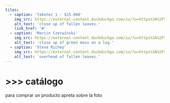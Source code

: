 ```yaml
---
tiles:
  - caption: 'faketec 1 - $15.000'
    img_src: https://external-content.duckduckgo.com/iu/?u=https%3A%2F%2Fheltec.org%2Fwp-content%2Fuploads%2F2022%2F09%2F4cee17a174530d5642ceecff084ccab.png&f=1&nofb=1&ipt=c9b1e950b1768e559dd04da20fb41af57e9d316fff16a183ab7f6a204c8dc93d
    alt_text: 'close up of fallen leaves.'
    link_href: '#'
  - caption: 'Marcin Czerwinski'
    img_src: https://external-content.duckduckgo.com/iu/?u=https%3A%2F%2Fheltec.org%2Fwp-content%2Fuploads%2F2024%2F08%2Fnrf2-500x500.png&f=1&nofb=1&ipt=97d49ba4fb02895b84c315a01654087c67a24710cf92374f8b3061a4fdff6646
    alt_text: 'close up of green moss on a log.'
  - caption: 'Steve Richey'
    img_src: https://external-content.duckduckgo.com/iu/?u=https%3A%2F%2Fheltec.org%2Fwp-content%2Fuploads%2F2023%2F06%2Ftracker-1.png&f=1&nofb=1&ipt=853a95b5023e306969f90cc8148c12bcf3301a829cd029425477072f68e44fe7
    alt_text: 'overhead of fallen leaves.'
---
```


# >>> catálogo

para comprar un producto apreta sobre la foto